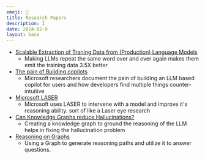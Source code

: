 ```yaml
---
emoji: 📄
title: Research Papers
description: I 
date: 2024-02-9
layout: base
---
```



- [Scalable Extraction of Traning Data from \(Production\) Language Models](https://arxiv.org/pdf/2311.17035.pdf)
  - Making LLMs repeat the same word over and over again makes them emit the training data 3.5X better
- [The pain of Building copilots](//)
  - Microsoft researchers document the pain of building an LLM based copilot for users and how developers find multiple things counter-intuitive
- [Microsoft LASER](https://www.theverge.com/2024/1/31/24057362/microsoft-llm-accuracy-laser-research-ai)
  - Microsoft uses LASER to intervene with a model and improve it's reasoning ability. sort of like a Laser eye research
- [Can Knowledge Graphs reduce Hallucinations?](https://arxiv.org/pdf/2311.07914.pdf)
  - Creating a knowledge graph to ground the reasoning of the LLM helps in fixing the hallucination problem
- [Reasoning on Graphs](https://arxiv.org/pdf/2310.01061.pdf)
  - Using a Graph to generate reasoning paths and utilize it to answer questions.